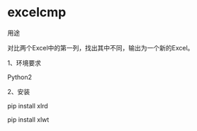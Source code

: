 # excelcmp
用途

对比两个Excel中的第一列，找出其中不同，输出为一个新的Excel。

1、环境要求

Python2

2、安装

pip install xlrd

pip install xlwt
